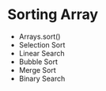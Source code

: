 # Sorting Array

* Arrays.sort()
* Selection Sort
* Linear Search
* Bubble Sort
* Merge Sort
* Binary Search
